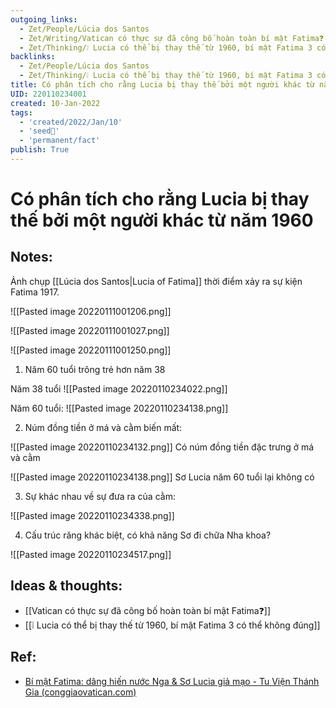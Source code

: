 ```yaml
---
outgoing_links:
  - Zet/People/Lúcia dos Santos
  - Zet/Writing/Vatican có thực sự đã công bố hoàn toàn bí mật Fatima❓
  - Zet/Thinking/❕ Lucia có thể bị thay thế từ 1960, bí mật Fatima 3 có thể không đúng
backlinks:
  - Zet/People/Lúcia dos Santos
  - Zet/Thinking/❕ Lucia có thể bị thay thế từ 1960, bí mật Fatima 3 có thể không đúng
title: Có phân tích cho rằng Lucia bị thay thế bởi một người khác từ năm 1960
UID: 220110234001
created: 10-Jan-2022
tags:
  - 'created/2022/Jan/10'
  - 'seed🥜'
  - 'permanent/fact'
publish: True
---
```

# Có phân tích cho rằng Lucia bị thay thế bởi một người khác từ năm 1960

## Notes:
Ảnh chụp [[Lúcia dos Santos|Lucia of Fatima]] thời điểm xảy ra sự kiện Fatima 1917.

![[Pasted image 20220111001206.png]]

![[Pasted image 20220111001027.png]]

![[Pasted image 20220111001250.png]]

1. Năm 60 tuổi trông trẻ hơn năm 38

Năm 38 tuổi
![[Pasted image 20220110234022.png]]

Năm 60 tuổi:
![[Pasted image 20220110234138.png]]

2. Núm đồng tiền ở má và cằm biến mất:

![[Pasted image 20220110234132.png]]
Có núm đồng tiền đặc trưng ở má và cằm

![[Pasted image 20220110234138.png]]
Sơ Lucia năm 60 tuổi lại không có

3. Sự khác nhau về sự đưa ra của cằm:

![[Pasted image 20220110234338.png]]

4. Cấu trúc răng khác biệt, có khả năng Sơ đi chữa Nha khoa?

![[Pasted image 20220110234517.png]]

## Ideas & thoughts:
- [[Vatican có thực sự đã công bố hoàn toàn bí mật Fatima❓]]
- [[❕ Lucia có thể bị thay thế từ 1960, bí mật Fatima 3 có thể không đúng]]

## Ref:
- [Bí mật Fatima: dâng hiến nước Nga & Sơ Lucia giả mạo - Tu Viện Thánh Gia (conggiaovatican.com)](https://conggiaovatican.com/fatima-so-lucia-gia-mao/#gia-mao)


